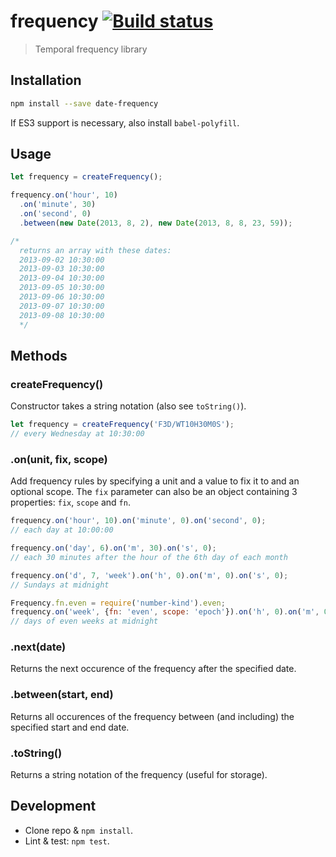 frequency [![Build status](https://api.travis-ci.org/smhg/date-frequency-js.png)](https://travis-ci.org/smhg/date-frequency-js)
=========
> Temporal frequency library

## Installation
```sh
npm install --save date-frequency
```
If ES3 support is necessary, also install `babel-polyfill`.

## Usage
```javascript
let frequency = createFrequency();

frequency.on('hour', 10)
  .on('minute', 30)
  .on('second', 0)
  .between(new Date(2013, 8, 2), new Date(2013, 8, 8, 23, 59));

/*
  returns an array with these dates:
  2013-09-02 10:30:00
  2013-09-03 10:30:00
  2013-09-04 10:30:00
  2013-09-05 10:30:00
  2013-09-06 10:30:00
  2013-09-07 10:30:00
  2013-09-08 10:30:00
  */
```

## Methods
### createFrequency()
Constructor takes a string notation (also see `toString()`).
```javascript
let frequency = createFrequency('F3D/WT10H30M0S');
// every Wednesday at 10:30:00
```

### .on(unit, fix, scope)
Add frequency rules by specifying a unit and a value to fix it to and an optional scope.
The `fix` parameter can also be an object containing 3 properties: `fix`, `scope` and `fn`.
```javascript
frequency.on('hour', 10).on('minute', 0).on('second', 0);
// each day at 10:00:00

frequency.on('day', 6).on('m', 30).on('s', 0);
// each 30 minutes after the hour of the 6th day of each month

frequency.on('d', 7, 'week').on('h', 0).on('m', 0).on('s', 0);
// Sundays at midnight

Frequency.fn.even = require('number-kind').even;
frequency.on('week', {fn: 'even', scope: 'epoch'}).on('h', 0).on('m', 0).on('s', 0);
// days of even weeks at midnight
```

### .next(date)
Returns the next occurence of the frequency after the specified date.

### .between(start, end)
Returns all occurences of the frequency between (and including) the specified start and end date.

### .toString()
Returns a string notation of the frequency (useful for storage).

## Development
* Clone repo & `npm install`.
* Lint & test: `npm test`.
